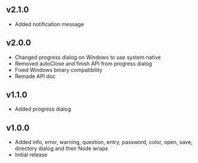 ## v2.1.0
- Added notification message

## v2.0.0
- Changed progress dialog on Windows to use system native
- Removed autoClose and finish API from progress dialog
- Fixed Windows binary compatibility
- Remade API doc

## v1.1.0
- Added progress dialog

## v1.0.0
- Added info, error, warning, question, entry, password, color, open, save, directory dialog and their Node wraps
- Initial release
